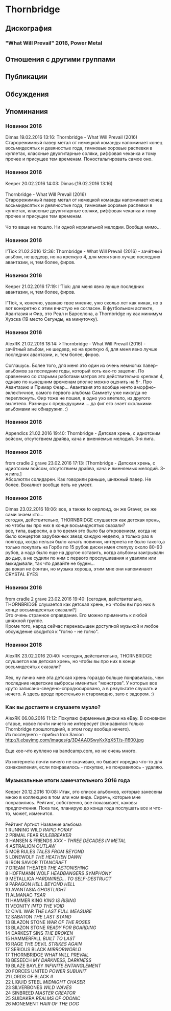 # Thornbridge



## Дискография

### "What Will Prevail" 2016, Power Metal




## Отношения с другими группами


## Публикации


## Обсуждения


## Упоминания

### Новинки 2016

Dimas 19.02.2016 13:16:
Thornbridge - What Will Prevail (2016)<BR>Старорежимный павер метал от немецкой команды напоминает конец восьмидесятых и девяностые года, гимновые хоровые распевки в куплетах, классные двухгитарные соляки, риффовая чеканка и тому прочее и присущее тем временам. Поностальгировать самое оно.

### Новинки 2016

Keeper 20.02.2016 14:03:
	Dimas:(19.02.2016 13:16)	  <BR> 	<BR>Thornbridge - What Will Prevail (2016)<BR>Старорежимный павер метал от немецкой команды напоминает конец восьмидесятых и девяностые года, гимновые хоровые распевки в куплетах, классные двухгитарные соляки, риффовая чеканка и тому прочее и присущее тем временам. <BR><BR>Чо то ваще не пошло.  Ни одной нормальной мелодии. Вообще мимо...

### Новинки 2016

I'Tiok 21.02.2016 12:36:
Thornbridge - What Will Prevail (2016) - зачётный альбом, не шедевр, но на крепкую 4, для меня явно лучше последних авантазии, и, тем более, фиров.

### Новинки 2016

Keeper 21.02.2016 17:19:
	I'Tiok: для меня явно лучше последних авантазии, и, тем более, фиров.<BR><BR>I'Tiok, я, конечно, уважаю твое мнение, ужо скольо лет как никак, но в вот конкретно с этим вчистую не согласен. В футбольном аспекте, Авантазия и Фир, это Реал и Барселона, а Thornbridge ну как минимум Хуэска (19 место Сегунды, на минуточку).

### Новинки 2016

AlexRK 21.02.2016 18:14:
&gt;Thornbridge - What Will Prevail (2016) - зачётный альбом, не шедевр, но на крепкую 4, для меня явно лучше последних авантазии, и, тем более, фиров.<BR><BR>Соглашусь. Более того, для меня это один из очень немногих павер-альбомов за последние годы, который хоть как-то зацепил. По сравнению со старыми работами мэтров это действительно крепкая 4, однако по нынешним временам вполне можно оценить на 5-. Про Авантазию и Примар Феар... Авантазия это вообще нечто аморфно-эклектичное, самого первого альбома Саммету уже никогда не переплюнуть. Фир тоже не пошел, в одно ухо влетело, из другого вылетело. Разницы с предыдущими.... да фиг его знает сколькими альбомами не обнаружил. :)

### Новинки 2016

Appendics 21.02.2016 19:40:
Thornbridge - Детская хрень, с идиотским войсом, отсутствием драйва, кача и вменяемых мелодий. 3-я лига.

### Новинки 2016

from cradle 2 grave 23.02.2016 17:13:
[Thornbridge - Детская хрень, с идиотским войсом, отсутствием драйва, кача и вменяемых мелодий. 3-я лига.]<BR>Абсолютли солидарен. Как говорили раньше, шняжный павер. Не более. Вокалист вообще петь не умеет.

### Новинки 2016

Dimas 23.02.2016 18:06:
все, а также to оирлоид, он же Graver, он же сами знаем кто...<BR>сегодня, действительно, THORNBRIDGE слушается как детская хрень, но чтобы вы про них в конце восьмидесятых сказали?<BR>все, типа, выросли, а в то время это было бы откровением, когда не было концертов зарубежных звезд каждую неделю, а только раз в полгода, когда нельзя было качать новинки, интернета не было такого,а только покупать на Горбе по 15 рубов диски имея степуху около 80-90 рубов, а надо было еще на другое оставить, когда альбомы заигрывали до дыр, а не судили по ним с первого прослушивания и удаляли или выкидывали, так что давайте не будем...<BR>да вокал не фонтан, но музыка хороша, этим мне они напоминают CRYSTAL EYES

### Новинки 2016

from cradle 2 grave 23.02.2016 19:40:
[сегодня, действительно, THORNBRIDGE слушается как детская хрень, но чтобы вы про них в конце восьмидесятых сказали?]<BR>Это очень странное оправдание. Его можно применить к любой шняжной группе.<BR>Кроме того, народ сейчас перенасыщен доступной музыкой и любое обсуждение сводится к "гогно - не гогно".

### Новинки 2016

AlexRK 23.02.2016 20:40:
&gt;сегодня, действительно, THORNBRIDGE слушается как детская хрень, но чтобы вы про них в конце восьмидесятых сказали?<BR><BR>Хех, ну лично мне эта детская хрень гораздо больше понравилась, чем последние недетские выбросы именитых "монстров". У которых все круто записано-сведено-спродюсировано, а в результате слушать и нечего. А здесь вроде простенько и старомодно, зато с задором. :)

### Как вы достаете и слушаете музло? 

AlexRK 06.08.2016 11:12:
Покупаю фирменные диски на eBay. В основном старье, новое почти ничего не интересует (понравился только Thornbridge прошлогодний, в этом году вообще ничего).<BR>Из последнего - прибыл Iron Savior: <A HREF="http://i.ebayimg.com/images/g/3D4AAOSwyKxXgX5T/s-l1600.jpg" TARGET="_blank">http://i.ebayimg.com/images/g/3D4AAOSwyKxXgX5T/s-l1600.jpg</A><BR><BR>Еще кое-что куплено на bandcamp.com, но не очень много.<BR><BR>Из интернета почти ничего не скачиваю, но бывает изредка что-то для ознакомления, если понравилось - покупаю, не понравилось - удаляю.

### Музыкальные итоги замечательного 2016 года

Keeper 20.12.2016 10:08:
Итак, это список альбомов, которые занесены мною в коллекцию в том или ном виде. Сиречь, которые мне понравились. Рейтинг, собственно, все показывает, каковы предпочтения. Пока так, планирую до конца года послушать все и что-то, может, изменится.<BR><BR>Рейтинг	Артист	Название альбома<BR>1	RUNNING WILD	<I>RAPID FORAY</I><BR>2	PRIMAL FEAR	<I>RULEBREAKER</I><BR>3	HANSEN & FRIENDS	<I>XXX - THREE DECADES IN METAL</I><BR>4	ASTRALION	<I>OUTLAW</I><BR>5	MOB RULES	<I>TALES FROM BEYOND</I><BR>5	LONEWOLF	<I>THE HEATHEN DAWN</I><BR>6	IRON SAVIOR	<I>TITANCRAFT</I><BR>7	DREAM THEATER	<I>THE ASTONISHING</I><BR>8	HOFFMANN WOLF	<I>HEADBANGERS SYMPHONY</I><BR>9	METALLICA	<I>HARDWIRED... TO SELF-DESTRUCT</I><BR>9	PARAGON	<I>HELL BEYOND HELL</I><BR>10	AVANTASIA	<I>GHOSTLIGHT</I><BR>11	ALMANAC	<I>TSAR</I><BR>11	HAMMER KING	<I>KING IS RISING</I><BR>11	VEONITY	<I>INTO THE VOID</I><BR>12	CIVIL WAR	<I>THE LAST FULL MEASURE</I><BR>12	SABATON	<I>THE LAST STAND</I><BR>13	BLAZON STONE	<I>WAR OF THE ROSES</I><BR>13	BLAZON STONE	<I>READY FOR BOARDING</I><BR>14	DARKEST SINS	<I>THE BROKEN</I><BR>15	HAMMERFALL	<I>BUILT TO LAST</I><BR>16	RAGE	<I>THE DEVIL STRIKES AGAIN</I><BR>17	SERIOUS BLACK	<I>MIRRORWORLD</I><BR>17	THORNBRIDGE	<I>WHAT WILL PREVAIL</I><BR>18	BESEECH	<I>MY DARKNESS, DARKNESS</I><BR>19	BLAZE BAYLEY	<I>INFINITE ENTANGLEMENT</I><BR>20	FORCES UNITED	<I>POWER SUBUNIT</I><BR>21	LORDS OF BLACK	<I>II</I><BR>22	LIQUID STEEL	<I>MIDNIGHT CHASER</I><BR>23	SILVERBONES	<I>WILD WAVES</I><BR>24	SINBREED	<I>MASTER CREATOR</I><BR>25	SUIDAKRA	<I>REALMS OF ODONIC</I><BR>26	MONEMENT	<I>HAIR OF THE DOG</I>

